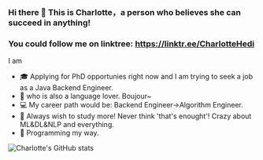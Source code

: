 ### Hi there 👋 This is Charlotte，a person who believes she can succeed in anything!

### You could follow me on linktree: https://linktr.ee/CharlotteHedi

I am
- 🎓 Applying for PhD opportunies right now and I am trying to seek a job as a Java Backend Engineer.
- 🔖 who is also a language lover. Boujour~ 
- 💻 My career path would be: Backend Engineer->Algorithm Engineer.
- 🏹 Always wish to study more! Never think 'that's enought'! Crazy about ML&DL&NLP and everything.
- 💎 Programming my way.

![Charlotte's GitHub stats](https://github-readme-stats.vercel.app/api?username=charlottediamond&theme=ambient_gradient&show_icons=true)

<!--
**CharlotteDiamond/charlottediamond** is a ✨ _special_ ✨ repository because its `README.md` (this file) appears on your GitHub profile.

Here are some ideas to get you started:

- 🔭 I’m currently working on ...
- 🌱 I’m currently learning ...
- 👯 I’m looking to collaborate on ...
- 🤔 I’m looking for help with ...
- 💬 Ask me about ...
- 📫 How to reach me: ...
- 😄 Pronouns: ...
- ⚡ Fun fact: ...
-->
